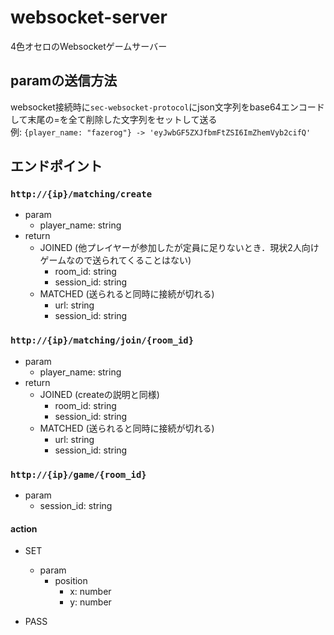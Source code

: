 # websocket-server
4色オセロのWebsocketゲームサーバー

## paramの送信方法
websocket接続時に`sec-websocket-protocol`にjson文字列をbase64エンコードして末尾の=を全て削除した文字列をセットして送る<br>
例: `{player_name: "fazerog"} -> 'eyJwbGF5ZXJfbmFtZSI6ImZhemVyb2cifQ'`

## エンドポイント
### `http://{ip}/matching/create`
- param
  - player_name: string
- return
  - JOINED (他プレイヤーが参加したが定員に足りないとき．現状2人向けゲームなので送られてくることはない)
    - room_id: string
    - session_id: string
  - MATCHED (送られると同時に接続が切れる)
    - url: string
    - session_id: string

### `http://{ip}/matching/join/{room_id}`
- param
  - player_name: string
- return
  - JOINED (createの説明と同様)
    - room_id: string
    - session_id: string
  - MATCHED (送られると同時に接続が切れる)
    - url: string
    - session_id: string

### `http://{ip}/game/{room_id}`
- param
  - session_id: string
#### action
- SET
  - param
    - position
      - x: number
      - y: number

- PASS
